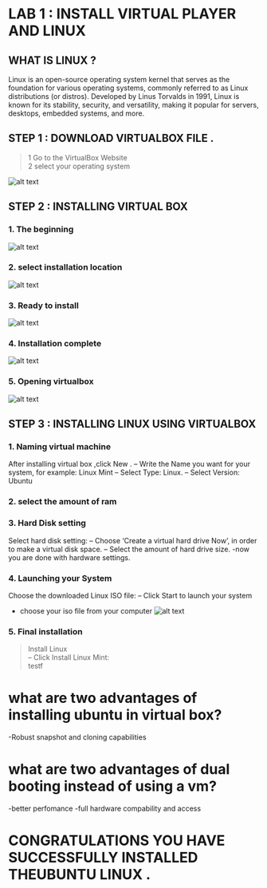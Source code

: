 # LAB 1 : INSTALL VIRTUAL PLAYER AND LINUX
## WHAT IS LINUX ?
Linux is an open-source operating system kernel that serves as the foundation for
various operating systems, commonly referred to as Linux distributions (or
distros). Developed by Linus Torvalds in 1991, Linux is known for its stability,
security, and versatility, making it popular for servers, desktops, embedded
systems, and more.
## STEP 1 : DOWNLOAD VIRTUALBOX FILE .
>1 Go to the VirtualBox Website\
2 select your operating system

![alt text](<Screenshot from 2025-09-05 06-11-39.png>)
## STEP 2 : INSTALLING VIRTUAL BOX
### 1. The beginning
![alt text](<Screenshot from 2025-09-07 07-26-38.png>)
### 2. select installation location
![alt text](<Screenshot from 2025-09-10 08-16-12.png>)
### 3. Ready to install
![alt text](<Screenshot from 2025-09-10 08-17-50.png>)
### 4. Installation complete
![alt text](<Screenshot from 2025-09-10 08-20-24.png>)
### 5. Opening virtualbox
![alt text](<Screenshot from 2025-09-10 08-23-35.png>)
## STEP 3 : INSTALLING LINUX USING VIRTUALBOX
### 1. Naming virtual machine
After installing virtual box ,click New .
– Write the Name you want for your system, for example: Linux Mint
– Select Type: Linux.
– Select Version: Ubuntu

### 2. select the amount of ram

### 3. Hard Disk setting
Select hard disk setting:
– Choose ‘Create a virtual hard drive Now’, in order to make a virtual disk space.
– Select the amount of hard drive size.
-now you are done with hardware settings.

### 4. Launching your System
Choose the downloaded Linux ISO file:
– Click Start to launch your system

   * choose your iso file from your computer
   ![alt text](<Screenshot from 2025-09-10 11-31-02.png>)
### 5. Final installation
>Install Linux\
– Click Install Linux Mint:\
testf

# what are two advantages of installing ubuntu in virtual box?
-Robust snapshot and cloning capabilities
# what are two advantages of dual booting instead of using a vm?
-better perfomance -full hardware compability and access


# CONGRATULATIONS YOU HAVE SUCCESSFULLY INSTALLED THEUBUNTU LINUX .